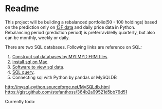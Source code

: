 # Readme

This project will be building a rebalanced portfolio(50 - 100 holdings) based on the prediction only on [13F data](https://www.investopedia.com/terms/f/form-13f.asp) and daily price data in Python. Rebalancing period (prediction period) is preferravblelly quarterly, but also can be monthly, weekly or daily.

There are two SQL databases. Following links are reference on SQL:

1. [Construct sql databases by MYI MYD FRM files](https://stackoverflow.com/questions/879176/how-to-recover-mysql-database-from-myd-myi-frm-files/).
2. [Install sql on Mac](https://dev.mysql.com/doc/mysql-osx-excerpt/5.7/en/osx-installation-pkg.html).
3. [Software to view sql data](https://www.mysql.com/products/workbench/).
4. [SQL query](https://www.hackerrank.com/domains/sql/).
5. Connecting sql with Python by pandas or MySQLDB

http://mysql-python.sourceforge.net/MySQLdb.html
https://gist.github.com/stefanthoss/364b2a99521d5bb76d51


Currently todo:
